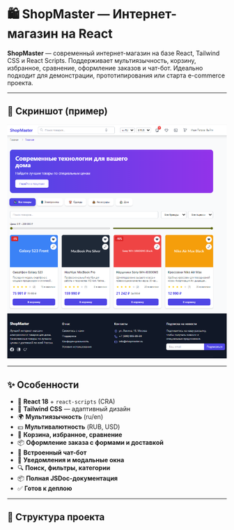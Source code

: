 # 🛍️ ShopMaster — Интернет-магазин на React

**ShopMaster** — современный интернет-магазин на базе React, Tailwind CSS и React Scripts. Поддерживает мультиязычность, корзину, избранное, сравнение, оформление заказов и чат-бот. Идеально подходит для демонстрации, прототипирования или старта e-commerce проекта.

---

## 📸 Скриншот (пример)


![Screenshot_3.png](docs/Screenshot_3.png)


---

## ✨ Особенности

- 🧩 **React 18** + `react-scripts` (CRA)
- 🎨 **Tailwind CSS** — адаптивный дизайн
- 🌍 **Мультиязычность** (ru/en)
- 💵 **Мультивалютность** (RUB, USD)
- 🛒 **Корзина, избранное, сравнение**
- 📦 **Оформление заказа с формами и доставкой**
- 💬 **Встроенный чат-бот**
- 🔔 **Уведомления и модальные окна**
- 🔍 **Поиск, фильтры, категории**
- 📦 **Полная JSDoc-документация**
- ✅ **Готов к деплою**

---

## 📁 Структура проекта

